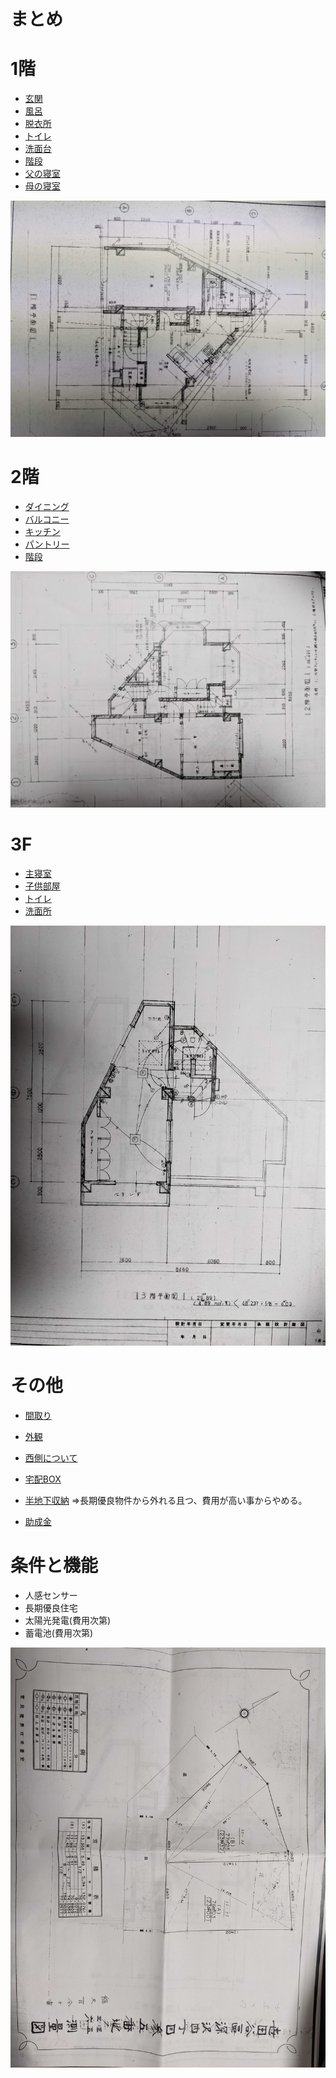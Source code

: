 # まとめ

# 1階
  * [玄関](1階/玄関.md)
  * [風呂](1階/風呂.md)
  * [脱衣所](1階/脱衣所.md)
  * [トイレ](1階/トイレ.md)
  * [洗面台](1階/洗面台.md)
  * [階段](1階/階段.md)
  * [父の寝室](1階/父の寝室.md)
  * [母の寝室](1階/母の寝室.md)

![](image/1.jpg)

# 2階

  * [ダイニング](2階/ダイニング.md)
  * [バルコニー](2階/バルコニー.md)
  * [キッチン](2階/キッチン.md)
  * [パントリー](2階/パントリー.md)
  * [階段](2階/階段.md)

![](image/2.jpg)

# 3F

  * [主寝室](3階/主寝室.md)
  * [子供部屋](3階/子供部屋.md)
  * [トイレ](3階/トイレ.md)
  * [洗面所](3階/洗面所.md)

![](image/3.jpg)

# その他
  * [間取り](その他/間取り.md)
  * [外観](その他/外観.md)
  * [西側について](その他/西側について.md)
  * [宅配BOX](https://images.app.goo.gl/oEbhnVwYewpP8vKE8)

  * [半地下収納](その他/半地下収納.md)
  ⇒長期優良物件から外れる且つ、費用が高い事からやめる。

  * [助成金](その他/助成金.md)

# 条件と機能
  * 人感センサー
  * 長期優良住宅
  * 太陽光発電(費用次第)
  * 蓄電池(費用次第)


![](image/0.jpg)
